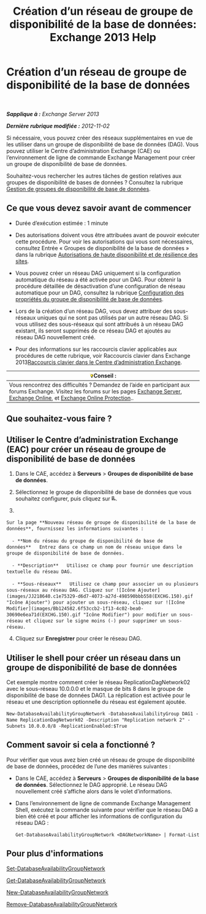 ﻿---
title: 'Création d’un réseau de groupe de disponibilité de la base de données: Exchange 2013 Help'
TOCTitle: Création d’un réseau de groupe de disponibilité de la base de données
ms:assetid: 6caec7be-788a-4058-87a7-f31c575b870c
ms:mtpsurl: https://technet.microsoft.com/fr-fr/library/Dd298051(v=EXCHG.150)
ms:contentKeyID: 50478386
ms.date: 05/23/2018
mtps_version: v=EXCHG.150
ms.translationtype: MT
---

# Création d’un réseau de groupe de disponibilité de la base de données

 

_**Sapplique à :** Exchange Server 2013_

_**Dernière rubrique modifiée :** 2012-11-02_

Si nécessaire, vous pouvez créer des réseaux supplémentaires en vue de les utiliser dans un groupe de disponibilité de base de données (DAG). Vous pouvez utiliser le Centre d’administration Exchange (CAE) ou l’environnement de ligne de commande Exchange Management pour créer un groupe de disponibilité de base de données.

Souhaitez-vous rechercher les autres tâches de gestion relatives aux groupes de disponibilité de bases de données ? Consultez la rubrique [Gestion de groupes de disponibilité de base de données](managing-database-availability-groups-exchange-2013-help.md).

## Ce que vous devez savoir avant de commencer

  - Durée d’exécution estimée : 1 minute

  - Des autorisations doivent vous être attribuées avant de pouvoir exécuter cette procédure. Pour voir les autorisations qui vous sont nécessaires, consultez Entrée « Groupes de disponibilité de la base de données » dans la rubrique [Autorisations de haute disponibilité et de résilience des sites](high-availability-and-site-resilience-permissions-exchange-2013-help.md).

  - Vous pouvez créer un réseau DAG uniquement si la configuration automatique du réseau a été activée pour un DAG. Pour obtenir la procédure détaillée de désactivation d’une configuration de réseau automatique pour un DAG, consultez la rubrique [Configuration des propriétés du groupe de disponibilité de base de données](configure-database-availability-group-properties-exchange-2013-help.md).

  - Lors de la création d’un réseau DAG, vous devez attribuer des sous-réseaux uniques qui ne sont pas utilisés par un autre réseau DAG. Si vous utilisez des sous-réseaux qui sont attribués à un réseau DAG existant, ils seront supprimés de ce réseau DAG et ajoutés au réseau DAG nouvellement créé.

  - Pour des informations sur les raccourcis clavier applicables aux procédures de cette rubrique, voir Raccourcis clavier dans Exchange 2013[Raccourcis clavier dans le Centre d’administration Exchange](keyboard-shortcuts-in-the-exchange-admin-center-exchange-online-protection-help.md).

<table>
<thead>
<tr class="header">
<th><img src="images/Bb125224.tip(EXCHG.150).gif" title="Conseil" alt="Conseil" />Conseil :</th>
</tr>
</thead>
<tbody>
<tr class="odd">
<td>Vous rencontrez des difficultés ? Demandez de l’aide en participant aux forums Exchange. Visitez les forums sur les pages <a href="https://go.microsoft.com/fwlink/p/?linkid=60612">Exchange Server</a>, <a href="https://go.microsoft.com/fwlink/p/?linkid=267542">Exchange Online</a>, et <a href="https://go.microsoft.com/fwlink/p/?linkid=285351">Exchange Online Protection</a>..</td>
</tr>
</tbody>
</table>


## Que souhaitez-vous faire ?

## Utiliser le Centre d’administration Exchange (EAC) pour créer un réseau de groupe de disponibilité de base de données

1.  Dans le CAE, accédez à **Serveurs** \> **Groupes de disponibilité de base de données**.

2.  Sélectionnez le groupe de disponibilité de base de données que vous souhaitez configurer, puis cliquez sur ![Ajouter un réseau DAG](images/Dd298051.befcdc4e-7f7a-451d-a0a8-608c79f5d186(EXCHG.150).gif "Ajouter un réseau DAG").

3.  
    
    Sur la page **Nouveau réseau de groupe de disponibilité de la base de données**, fournissez les informations suivantes :
    
      - **Nom du réseau du groupe de disponibilité de base de données**   Entrez dans ce champ un nom de réseau unique dans le groupe de disponibilité de base de données.
    
      - **Description**   Utilisez ce champ pour fournir une description textuelle du réseau DAG.
    
      - **Sous-réseaux**   Utilisez ce champ pour associer un ou plusieurs sous-réseaux au réseau DAG. Cliquez sur ![Icône Ajouter](images/JJ218640.c1e75329-d6d7-4073-a27d-498590bbb558(EXCHG.150).gif "Icône Ajouter") pour ajouter un sous-réseau, cliquez sur ![Icône Modifier](images/Bb124582.6f53ccb2-1f13-4c02-bea0-30690e6ea71d(EXCHG.150).gif "Icône Modifier") pour modifier un sous-réseau et cliquez sur le signe moins (-) pour supprimer un sous-réseau.

4.  Cliquez sur **Enregistrer** pour créer le réseau DAG.

## Utiliser le shell pour créer un réseau dans un groupe de disponibilité de base de données

Cet exemple montre comment créer le réseau ReplicationDagNetwork02 avec le sous-réseau 10.0.0.0 et le masque de bits 8 dans le groupe de disponibilité de base de données DAG1. La réplication est activée pour le réseau et une description optionnelle du réseau est également ajoutée.

    New-DatabaseAvailabilityGroupNetwork -DatabaseAvailabilityGroup DAG1 -Name ReplicationDagNetwork02 -Description "Replication network 2" -Subnets 10.0.0.0/8 -ReplicationEnabled:$True

## Comment savoir si cela a fonctionné ?

Pour vérifier que vous avez bien créé un réseau de groupe de disponibilité de base de données, procédez de l’une des manières suivantes :

  - Dans le CAE, accédez à **Serveurs** \> **Groupes de disponibilité de la base de données**. Sélectionnez le DAG approprié. Le réseau DAG nouvellement créé s’affiche alors dans le volet d’informations.

  - Dans l’environnement de ligne de commande Exchange Management Shell, exécutez la commande suivante pour vérifier que le réseau DAG a bien été créé et pour afficher les informations de configuration du réseau DAG :
    
        Get-DatabaseAvailabilityGroupNetwork <DAGNetworkName> | Format-List

## Pour plus d'informations

[Set-DatabaseAvailabilityGroupNetwork](https://technet.microsoft.com/fr-fr/library/dd298008\(v=exchg.150\))

[Get-DatabaseAvailabilityGroupNetwork](https://technet.microsoft.com/fr-fr/library/dd297938\(v=exchg.150\))

[New-DatabaseAvailabilityGroupNetwork](https://technet.microsoft.com/fr-fr/library/dd335225\(v=exchg.150\))

[Remove-DatabaseAvailabilityGroupNetwork](https://technet.microsoft.com/fr-fr/library/dd298131\(v=exchg.150\))

